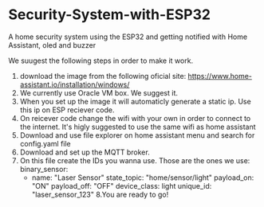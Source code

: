 # Security-System-with-ESP32
A home security system using the ESP32 and getting notified with Home Assistant, oled and buzzer

We suugest the following steps in order to make it work.
1. download the image from the following oficial site: https://www.home-assistant.io/installation/windows/
2. We currently use Oracle VM box. We suggest it.
3. When you set up the image it will automaticly generate a static ip. Use this ip on ESP reciever code.
4. On reicever code change the wifi with your own in order to connect to the internet. It's higly suggested to use the same wifi as home assistant
5. Download and use file explorer on home assistant menu and search for config.yaml file
6. Download and set up the MQTT broker.
7. On this file create the IDs you wanna use. Those are the ones we use:
  binary_sensor:
    - name: "Laser Sensor"
      state_topic: "home/sensor/light"
      payload_on: "ON"
      payload_off: "OFF"
      device_class: light
      unique_id: "laser_sensor_123"
8.You are ready to go!



